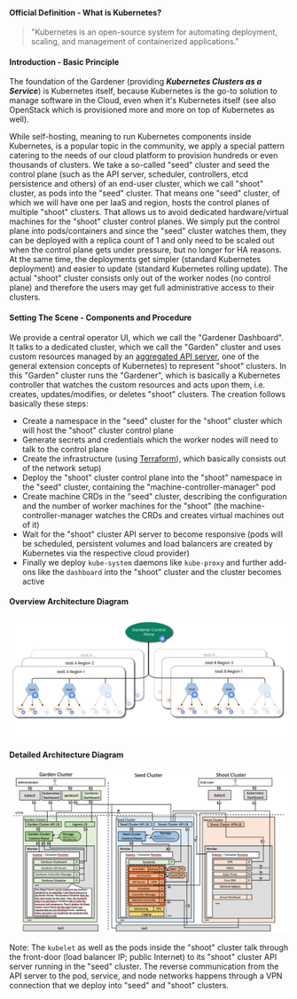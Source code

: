 #### Official Definition - What is Kubernetes?

>  "Kubernetes is an open-source system for automating deployment, scaling, and management of containerized applications."

#### Introduction - Basic Principle

The foundation of the Gardener (providing _**Kubernetes Clusters as a Service**_) is Kubernetes itself, because Kubernetes is the go-to solution to manage software in the Cloud, even when it's Kubernetes itself (see also OpenStack which is provisioned more and more on top of Kubernetes as well).

While self-hosting, meaning to run Kubernetes components inside Kubernetes, is a popular topic in the community, we apply a special pattern catering to the needs of our cloud platform to provision hundreds or even thousands of clusters. We take a so-called "seed" cluster and seed the control plane (such as the API server, scheduler, controllers, etcd persistence and others) of an end-user cluster, which we call "shoot" cluster, as pods into the "seed" cluster. That means one "seed" cluster, of which we will have one per IaaS and region, hosts the control planes of multiple "shoot" clusters. That allows us to avoid dedicated hardware/virtual machines for the "shoot" cluster control planes. We simply put the control plane into pods/containers and since the "seed" cluster watches them, they can be deployed with a replica count of 1 and only need to be scaled out when the control plane gets under pressure, but no longer for HA reasons. At the same time, the deployments get simpler (standard Kubernetes deployment) and easier to update (standard Kubernetes rolling update). The actual "shoot" cluster consists only out of the worker nodes (no control plane) and therefore the users may get full administrative access to their clusters.

#### Setting The Scene - Components and Procedure

We provide a central operator UI, which we call the "Gardener Dashboard". It talks to a dedicated cluster, which we call the "Garden" cluster and uses custom resources managed by an [aggregated API server](https://kubernetes.io/docs/concepts/api-extension/custom-resources/#api-server-aggregation), one of the general extension concepts of Kubernetes) to represent "shoot" clusters. In this "Garden" cluster runs the "Gardener", which is basically a Kubernetes controller that watches the custom resources and acts upon them, i.e. creates, updates/modifies, or deletes "shoot" clusters. The creation follows basically these steps:

* Create a namespace in the "seed" cluster for the "shoot" cluster which will host the "shoot" cluster control plane
* Generate secrets and credentials which the worker nodes will need to talk to the control plane
* Create the infrastructure (using [Terraform](https://www.terraform.io/)), which basically consists out of the network setup)
* Deploy the "shoot" cluster control plane into the "shoot" namespace in the "seed" cluster, containing the "machine-controller-manager" pod
* Create machine CRDs in the "seed" cluster, describing the configuration and the number of worker machines for the "shoot" (the machine-controller-manager watches the CRDs and creates virtual machines out of it)
* Wait for the "shoot" cluster API server to become responsive (pods will be scheduled, persistent volumes and load balancers are created by Kubernetes via the respective cloud provider)
* Finally we deploy `kube-system` daemons like `kube-proxy` and further add-ons like the `dashboard` into the "shoot" cluster and the cluster becomes active

#### Overview Architecture Diagram

![Gardener Overview Architecture Diagram](gardener-architecture-overview.png)

#### Detailed Architecture Diagram

![Gardener Detailed Architecture Diagram](gardener-architecture-detailed.png)

Note: The `kubelet` as well as the pods inside the "shoot" cluster talk through the front-door (load balancer IP; public Internet) to its "shoot" cluster API server running in the "seed" cluster. The reverse communication from the API server to the pod, service, and node networks happens through a VPN connection that we deploy into "seed" and "shoot" clusters.
